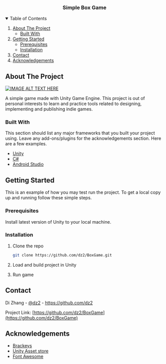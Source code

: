 
<h3 align="center">Simple Box Game</h3>




<!-- TABLE OF CONTENTS -->
<details open="open">
  <summary>Table of Contents</summary>
  <ol>
    <li>
      <a href="#about-the-project">About The Project</a>
      <ul>
        <li><a href="#built-with">Built With</a></li>
      </ul>
    </li>
    <li>
      <a href="#getting-started">Getting Started</a>
      <ul>
        <li><a href="#prerequisites">Prerequisites</a></li>
        <li><a href="#installation">Installation</a></li>
      </ul>
    </li>
    <li><a href="#contact">Contact</a></li>
    <li><a href="#acknowledgements">Acknowledgements</a></li>
  </ol>
</details>



<!-- ABOUT THE PROJECT -->
## About The Project
[![IMAGE ALT TEXT HERE](https://img.youtube.com/vi/SJSYqaw2YS4/0.jpg)](https://www.youtube.com/watch?v=SJSYqaw2YS4)

A simple game made with Unity Game Engine. This project is out of personal interests to learn and practice tools related to designing, implementing and publishing indie games.

### Built With

This section should list any major frameworks that you built your project using. Leave any add-ons/plugins for the acknowledgements section. Here are a few examples.
* [Unity](https://unity.com/)
* [C#](https://docs.microsoft.com/en-us/dotnet/csharp/)
* [Android Studio](https://developer.android.com/studio)



<!-- GETTING STARTED -->
## Getting Started

This is an example of how you may test run the project.
To get a local copy up and running follow these simple steps.

### Prerequisites

Install latest version of Unity to your local machine.

### Installation

1. Clone the repo
   ```sh
   git clone https://github.com/dz2/BoxGame.git 
   ```
2. Load and build project in Unity

3. Run game


<!-- CONTACT -->
## Contact

Di Zhang - [@dz2](https://github.com/dz2) - https://github.com/dz2

Project Link: [https://github.com/dz2/BoxGame](https://github.com/dz2/BoxGame)



<!-- ACKNOWLEDGEMENTS -->
## Acknowledgements
* [Brackeys](https://www.youtube.com/user/Brackeys)
* [Unity Asset store](https://assetstore.unity.com/top-assets/top-free)
* [Font Awesome](https://fontawesome.com)


